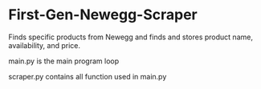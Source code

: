 # First-Gen-Newegg-Scraper
Finds specific products from Newegg and finds and stores product name, availability, and price.

main.py is the main program loop

scraper.py contains all function used in main.py
